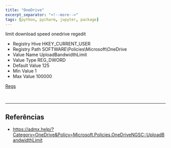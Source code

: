 ```yaml
---
title: "OneDrive"
excerpt_separator: "<!--more-->"
tags: [python, pycharm, jupyter, package]
---
```


limit download speed onedrive regedit

- Registry Hive HKEY_CURRENT_USER
- Registry Path SOFTWARE\Policies\Microsoft\OneDrive
- Value Name UploadBandwidthLimit
- Value Type REG_DWORD
- Default Value 125
- Min Value 1
- Max Value 100000


[Regs](./assets/onedrive/OneDrive%20-%20Limite%20Velocidade.reg)

<br>

---

## Referências

- https://admx.help/?Category=OneDrive&Policy=Microsoft.Policies.OneDriveNGSC::UploadBandwidthLimit
